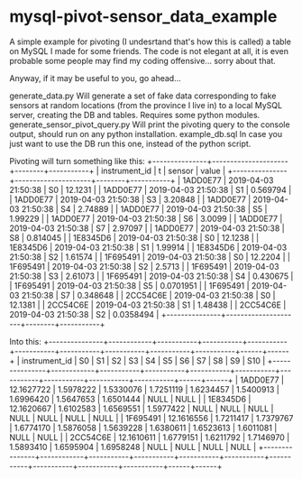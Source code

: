 # mysql-pivot-sensor_data_example

A simple example for pivoting (I undesrtand that's how this is called) a table on MySQL I made for some friends. The code is not elegant at all, it is even probable some people may find my coding offensive... sorry about that.

Anyway, if it may be useful to you, go ahead...

generate_data.py
	Will generate a set of fake data corresponding to fake sensors at random locations (from the province I live in) to a local MySQL server, creating the DB and tables. Requires some python modules.
generate_sensor_pivot_query.py
	Will print the pivoting query to the console output, should run on any python installation.
example_db.sql
	In case you just want to use the DB run this one, instead of the python script.

Pivoting will turn something like this:
+---------------+---------------------+--------+-----------+
| instrument_id | t                   | sensor | value     |
+---------------+---------------------+--------+-----------+
| 1ADD0E77      | 2019-04-03 21:50:38 | S0     |   12.1231 |
| 1ADD0E77      | 2019-04-03 21:50:38 | S1     |  0.569794 |
| 1ADD0E77      | 2019-04-03 21:50:38 | S3     |   3.20848 |
| 1ADD0E77      | 2019-04-03 21:50:38 | S4     |   2.74889 |
| 1ADD0E77      | 2019-04-03 21:50:38 | S5     |   1.99229 |
| 1ADD0E77      | 2019-04-03 21:50:38 | S6     |    3.0099 |
| 1ADD0E77      | 2019-04-03 21:50:38 | S7     |   2.97097 |
| 1ADD0E77      | 2019-04-03 21:50:38 | S8     |  0.814045 |
| 1E8345D6      | 2019-04-03 21:50:38 | S0     |   12.1238 |
| 1E8345D6      | 2019-04-03 21:50:38 | S1     |   1.99914 |
| 1E8345D6      | 2019-04-03 21:50:38 | S2     |   1.61574 |
| 1F695491      | 2019-04-03 21:50:38 | S0     |   12.2204 |
| 1F695491      | 2019-04-03 21:50:38 | S2     |    2.5713 |
| 1F695491      | 2019-04-03 21:50:38 | S3     |   2.61073 |
| 1F695491      | 2019-04-03 21:50:38 | S4     |  0.430675 |
| 1F695491      | 2019-04-03 21:50:38 | S5     | 0.0701951 |
| 1F695491      | 2019-04-03 21:50:38 | S7     |  0.348648 |
| 2CC54C6E      | 2019-04-03 21:50:38 | S0     |   12.1381 |
| 2CC54C6E      | 2019-04-03 21:50:38 | S1     |   1.48438 |
| 2CC54C6E      | 2019-04-03 21:50:38 | S2     | 0.0358494 |
+---------------+---------------------+--------+-----------+

Into this:
+---------------+------------+-----------+-----------+-----------+-----------+-----------+-----------+-----------+-----------+------+------+
| instrument_id | S0         | S1        | S2        | S3        | S4        | S5        | S6        | S7        | S8        | S9   | S10  |
+---------------+------------+-----------+-----------+-----------+-----------+-----------+-----------+-----------+-----------+------+------+
| 1ADD0E77      | 12.1627722 | 1.5978222 | 1.5330076 | 1.7251119 | 1.6234457 | 1.5400913 | 1.6996420 | 1.5647653 | 1.6501444 | NULL | NULL |
| 1E8345D6      | 12.1620667 | 1.6102583 | 1.6569551 | 1.5977422 |      NULL |      NULL |      NULL |      NULL |      NULL | NULL | NULL |
| 1F695491      | 12.1616556 | 1.7211417 | 1.7379767 | 1.6774170 | 1.5876058 | 1.5639228 | 1.6380611 | 1.6523613 | 1.6011081 | NULL | NULL |
| 2CC54C6E      | 12.1610611 | 1.6779151 | 1.6211792 | 1.7146970 | 1.5893410 | 1.6595904 | 1.6958248 |      NULL |      NULL | NULL | NULL |
+---------------+------------+-----------+-----------+-----------+-----------+-----------+-----------+-----------+-----------+------+------+

